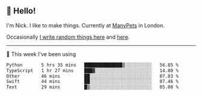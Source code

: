 ## 👋 Hello! 

I'm Nick. I like to make things. Currently at [ManyPets](https://manypets.com) in London.

Occasionally [I write random things here](https://nicksnell.com) and [here](https://twitter.com/nicksnell).

-------

🚀 This week I've been using

<!--START_SECTION:waka-->

```txt
Python       5 hrs 35 mins   ██████████████▒░░░░░░░░░░   56.85 %
TypeScript   1 hr 27 mins    ███▓░░░░░░░░░░░░░░░░░░░░░   14.80 %
Other        46 mins         ██░░░░░░░░░░░░░░░░░░░░░░░   07.83 %
Swift        44 mins         ██░░░░░░░░░░░░░░░░░░░░░░░   07.46 %
Text         29 mins         █▒░░░░░░░░░░░░░░░░░░░░░░░   05.08 %
```

<!--END_SECTION:waka-->
